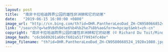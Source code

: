 ```yaml
---
layout: post
title:  "南非卡拉哈迪跨界公园的雄性非洲狮和它的幼崽"
date:   "2019-06-15 16:00:00 +0800"
image_url: "http://cn.bing.com/th?id=OHR.PantheraLeoDad_ZH-CN9580668524_1920x1080.jpg&rf=LaDigue_1920x1080.jpg&pid=hp"
link: "/search?q=%e9%9d%9e%e6%b4%b2%e7%8b%ae&form=hpcapt&mkt=zh-cn"
copyright: "南非卡拉哈迪跨界公园的雄性非洲狮和它的幼崽 (© Richard Du Toit/Minden Pictures)"
image_hash: "c6cb689201a60cf602a51f79934fc48e"
image_filename: "th?id=OHR.PantheraLeoDad_ZH-CN9580668524_1920x1080.jpg&rf=LaDigue_1920x1080.jpg&pid=hp"
---
```

